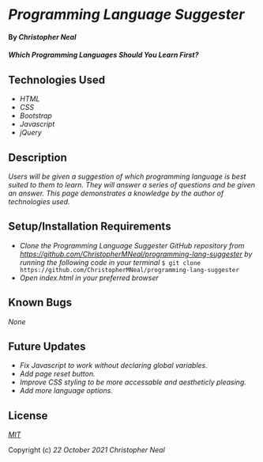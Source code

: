 # _Programming Language Suggester_

#### By _**Christopher Neal**_

#### _Which Programming Languages Should You Learn First?_

## Technologies Used

* _HTML_
* _CSS_
* _Bootstrap_
* _Javascript_
* _jQuery_

## Description

_Users will be given a suggestion of which programming language is best suited to them to learn. They will answer a series of questions and be given an answer._ 
_This page demonstrates a knowledge by the author of technologies used._

## Setup/Installation Requirements

* _Clone the Programming Language Suggester GitHub repository from https://github.com/ChristopherMNeal/programming-lang-suggester by running the following code in your terminal_
`$ git clone https://github.com/ChristopherMNeal/programming-lang-suggester`
* _Open index.html in your preferred browser_

## Known Bugs

_None_

## Future Updates

* _Fix Javascript to work without declaring global variables._
* _Add page reset button._
* _Improve CSS styling to be more accessable and aestheticly pleasing._
* _Add more language options._

## License

_[MIT](https://opensource.org/licenses/MIT)_

Copyright (c) _22 October 2021_ _Christopher Neal_